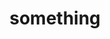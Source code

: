---
associated_platform: title
cost_to_access: 300
country: United States of America
fields_included:
- biomedical sciences
- electronics
- arts
last_edit: '2022-03-14T15:53:28.000Z'
location: example.com
number_of_records: '100000'
point_of_contact: agnes again
shortname: dataset_3
still_active?: true
terms_of_use: license details
title: something
uuid: recXlZLcyPqsq5UN6
---
